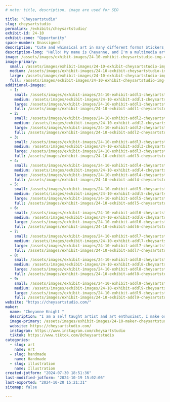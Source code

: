 ```yaml
---
# note: title, description, image are used for SEO

title: "Cheysartstudio"
slug: cheysartstudio
permalink: /exhibits/cheysartstudio/
exhibit-id: 24-10
exhibit-zone: "Opportunity"
space-number: Unassigned
description: "Cute and whimsical art in many different forms! Stickers,prints,stuffed animals, paintings and more!"
description-long: "Hello! My name is Cheyanne, and I'm a multimedia artist that creates cute and whimsical art of original characters, like my “monster potions” and my fruit basket Dino's, my art comes in many different forms, Stickers, paintings, keychains, even crocheted stuffed animals and so much more! I also create some fan art based off my favorite anime’s and video games. "
image: /assets/images/exhibit-images/24-10-exhibit-cheysartstudio-img-4734-large.jpeg
image-primary: 
  small: /assets/images/exhibit-images/24-10-exhibit-cheysartstudio-img-4734-small.jpeg
  medium: /assets/images/exhibit-images/24-10-exhibit-cheysartstudio-img-4734-medium.jpeg
  large: /assets/images/exhibit-images/24-10-exhibit-cheysartstudio-img-4734-large.jpeg
  full: /assets/images/exhibit-images/24-10-exhibit-cheysartstudio-img-4734-full.jpeg
additional-images: 
  - 1:
    small: /assets/images/exhibit-images/24-10-exhibit-addl1-cheysartstudio-093b6691-2878-49e4-8f6f-e2653c10ac58-small.jpeg
    medium: /assets/images/exhibit-images/24-10-exhibit-addl1-cheysartstudio-093b6691-2878-49e4-8f6f-e2653c10ac58-medium.jpeg
    large: /assets/images/exhibit-images/24-10-exhibit-addl1-cheysartstudio-093b6691-2878-49e4-8f6f-e2653c10ac58-large.jpeg
    full: /assets/images/exhibit-images/24-10-exhibit-addl1-cheysartstudio-093b6691-2878-49e4-8f6f-e2653c10ac58-full.jpeg
  - 2:
    small: /assets/images/exhibit-images/24-10-exhibit-addl2-cheysartstudio-cb28b92e-6c9e-401e-b413-c473e1be5ce7-small.jpeg
    medium: /assets/images/exhibit-images/24-10-exhibit-addl2-cheysartstudio-cb28b92e-6c9e-401e-b413-c473e1be5ce7-medium.jpeg
    large: /assets/images/exhibit-images/24-10-exhibit-addl2-cheysartstudio-cb28b92e-6c9e-401e-b413-c473e1be5ce7-large.jpeg
    full: /assets/images/exhibit-images/24-10-exhibit-addl2-cheysartstudio-cb28b92e-6c9e-401e-b413-c473e1be5ce7-full.jpeg
  - 3:
    small: /assets/images/exhibit-images/24-10-exhibit-addl3-cheysartstudio-img-4881-small.jpeg
    medium: /assets/images/exhibit-images/24-10-exhibit-addl3-cheysartstudio-img-4881-medium.jpeg
    large: /assets/images/exhibit-images/24-10-exhibit-addl3-cheysartstudio-img-4881-large.jpeg
    full: /assets/images/exhibit-images/24-10-exhibit-addl3-cheysartstudio-img-4881-full.jpeg
  - 4:
    small: /assets/images/exhibit-images/24-10-exhibit-addl4-cheysartstudio-img-4895-small.jpeg
    medium: /assets/images/exhibit-images/24-10-exhibit-addl4-cheysartstudio-img-4895-medium.jpeg
    large: /assets/images/exhibit-images/24-10-exhibit-addl4-cheysartstudio-img-4895-large.jpeg
    full: /assets/images/exhibit-images/24-10-exhibit-addl4-cheysartstudio-img-4895-full.jpeg
  - 5:
    small: /assets/images/exhibit-images/24-10-exhibit-addl5-cheysartstudio-img-4957-small.jpeg
    medium: /assets/images/exhibit-images/24-10-exhibit-addl5-cheysartstudio-img-4957-medium.jpeg
    large: /assets/images/exhibit-images/24-10-exhibit-addl5-cheysartstudio-img-4957-large.jpeg
    full: /assets/images/exhibit-images/24-10-exhibit-addl5-cheysartstudio-img-4957-full.jpeg
  - 6:
    small: /assets/images/exhibit-images/24-10-exhibit-addl6-cheysartstudio-img-4975-small.jpeg
    medium: /assets/images/exhibit-images/24-10-exhibit-addl6-cheysartstudio-img-4975-medium.jpeg
    large: /assets/images/exhibit-images/24-10-exhibit-addl6-cheysartstudio-img-4975-large.jpeg
    full: /assets/images/exhibit-images/24-10-exhibit-addl6-cheysartstudio-img-4975-full.jpeg
  - 7:
    small: /assets/images/exhibit-images/24-10-exhibit-addl7-cheysartstudio-img-4978-small.jpeg
    medium: /assets/images/exhibit-images/24-10-exhibit-addl7-cheysartstudio-img-4978-medium.jpeg
    large: /assets/images/exhibit-images/24-10-exhibit-addl7-cheysartstudio-img-4978-large.jpeg
    full: /assets/images/exhibit-images/24-10-exhibit-addl7-cheysartstudio-img-4978-full.jpeg
  - 8:
    small: /assets/images/exhibit-images/24-10-exhibit-addl8-cheysartstudio-img-5004-small.jpeg
    medium: /assets/images/exhibit-images/24-10-exhibit-addl8-cheysartstudio-img-5004-medium.jpeg
    large: /assets/images/exhibit-images/24-10-exhibit-addl8-cheysartstudio-img-5004-large.jpeg
    full: /assets/images/exhibit-images/24-10-exhibit-addl8-cheysartstudio-img-5004-full.jpeg
  - 9:
    small: /assets/images/exhibit-images/24-10-exhibit-addl9-cheysartstudio-img-5376-small.jpeg
    medium: /assets/images/exhibit-images/24-10-exhibit-addl9-cheysartstudio-img-5376-medium.jpeg
    large: /assets/images/exhibit-images/24-10-exhibit-addl9-cheysartstudio-img-5376-large.jpeg
    full: /assets/images/exhibit-images/24-10-exhibit-addl9-cheysartstudio-img-5376-full.jpeg
website: "https://cheysartstudio.com/"
maker: 
  name: "Cheyanne Knight "
  description: "I am a self taught artist and art enthusiast, I make original art and some fan art in many different forms such as paintings, stickers, keychains, art prints, handmade stuffed animals and more!"
  image-primary: /assets/images/exhibit-images/24-10-maker-cheysartstudio-img-6263-medium.jpeg
  website: https://cheysartstudio.com/
  instagram: https://www.instagram.com/cheysartstudio
  tiktok: https://www.tiktok.com/@cheysartstudio
categories: 
  - slug: art
    name: Art
  - slug: handmade
    name: Handmade
  - slug: illustration
    name: Illustration
created-jotform: "2024-07-30 18:51:36"
last-modified-jotform: "2024-10-19 15:02:06"
last-exported: "2024-10-20 15:21:31"
sitemap: false

---
```

